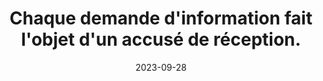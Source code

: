 ---
N: '105'
Rubrique: Identification et contact
title: Chaque demande d'information fait l'objet d'un accusé de réception. 
detail: Chaque demande d'information fait l'objet d'un accusé de réception. 
abstract: 
categories: [" Identification et contact"]
agrege: O4105-E018
opquast: '4 105'
indiceebook: '18'
description: "Règle n° 018"
weight:  018
actif: '1'
layout: rules
date: 2023-09-28
tags: ["", ""]
objectif: ["", ""]
Meo: [""]
Controle: ""
Author: ["Opquast"]
steps: ["", ""]
---